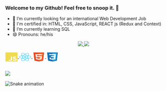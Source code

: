 ### Welcome to my Github! Feel free to snoop it. 🦝 

- 🔭 I’m currently looking for an international Web Development Job
- 📕 I'm certified in: HTML, CSS, JavaScript, REACT js (Redux and Context)
- 📖 I’m currently learning SQL
- 😄 Pronouns: he/his

<div align="center">
  <a href="https://github.com/thiagoacmonteiro">
  <img height="180em" src="https://github-readme-stats.vercel.app/api?username=thiagoacmonteiro&show_icons=true&theme=weed&include_all_commits=true&count_private=true"/>
  <img height="180em" src="https://github-readme-stats.vercel.app/api/top-langs/?username=thiagoacmonteiro&layout=compact&langs_count=7&theme=dracula"/>
</div>
<div style="display: inline_block"><br>
  <img align="center" alt="Thiago-Js" height="30" width="40" src="https://raw.githubusercontent.com/devicons/devicon/master/icons/javascript/javascript-plain.svg">
  <img align="center" alt="Thiago-React" height="30" width="40" src="https://raw.githubusercontent.com/devicons/devicon/master/icons/react/react-original.svg">
  <img align="center" alt="Thiago-HTML" height="30" width="40" src="https://raw.githubusercontent.com/devicons/devicon/master/icons/html5/html5-original.svg">
  <img align="center" alt="Thiago-CSS" height="30" width="40" src="https://raw.githubusercontent.com/devicons/devicon/master/icons/css3/css3-original.svg">
</div>
  
  ##
 
<div> 
  <a href="https://www.linkedin.com/in/thiagoacmonteiro/" target="_blank"><img src="https://img.shields.io/badge/-LinkedIn-%230077B5?style=for-the-badge&logo=linkedin&logoColor=white" target="_blank"></a> 
 
  ![Snake animation](https://github.com/thiagoacmonteiro/thiagoacmonteiro/blob/output/github-contribution-grid-snake.svg)
 
</div>
